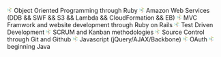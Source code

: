 <img src="/atom.png" width="12"> Object Oriented Programming through Ruby
<img src="/atom.png" width="12"> Amazon Web Services (DDB && SWF && S3 && Lambda && CloudFormation && EB)
<img src="/atom.png" width="12"> MVC Framwork and website development through Ruby on Rails
<img src="/atom.png" width="12"> Test Driven Development
<img src="/atom.png" width="12"> SCRUM and Kanban methodologies
<img src="/atom.png" width="12"> Source Control through Git and Github
<img src="/atom.png" width="12"> Javascript (jQuery/AJAX/Backbone)
<img src="/atom.png" width="12"> OAuth
<img src="/atom.png" width="12"> beginning Java
